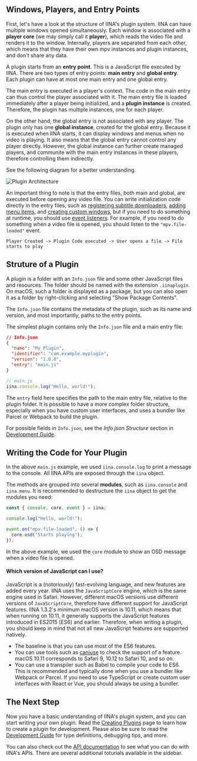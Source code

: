 ## Windows, Players, and Entry Points

First, let's have a look at the structure of IINA's plugin system.
IINA can have multiple windows opened simultaneously.
Each window is associated with a **player core** (we may simply call it **player**),
which reads the video file and renders it to the window.
Internally, players are separated from each other, which means that they have their own mpv instances and plugin instances, and don't share any data.

A plugin starts from an **entry point**. This is a JavaScript file executed by IINA.
There are two types of entry points: **main entry** and **global entry**.
Each plugin can have at most one main entry and one global entry.

The main entry is executed in a player's context.
The code in the main entry can thus control the player associated with it.
The main entry file is loaded immediately after a player being initialized,
and a **plugin instance** is created.
Therefore, the plugin has multiple instances, one for each player.

On the other hand, the global entry is not associated with any player.
The plugin only has one **global instance**, created for the global entry.
Because it is executed when IINA starts, it can display windows and menus when no video is playing.
It also means that the global entry cannot control any player directly.
However, the global instance can further create managed players, and communite with the main entry instances
in these players, therefore controlling them indirectly.

See the following diagram for a better understanding.

![Plugin Architecture](/media/plugin-structure.png)

An important thing to note is that the entry files, both main and global,
are executed before opening any video file.
You can write initialization code directly in the entry files,
such as [registering subtitle downloaders](/interfaces/IINA.API.Subtitle),
[adding menu items](/interfaces/IINA.API.Menu),
and [creating custom windows](/interfaces/IINA.API.StandaloneWindow),
but if you need to do something at runtime, you should use [event listeners](/interfaces/IINA.API.Event).
For example, if you need to do something when a video file is opened, you should listen to the
`"mpv.file-loaded"` event.

```
Player Created -> Plugin Code executed -> User opens a file -> File starts to play
```

## Struture of a Plugin

A plugin is a folder with an `Info.json` file and some other JavaScript files and resources.
The folder should be named with the extension `.iinaplugin`.
On macOS, such a folder is displayed as a package, but you can also open it as a folder
by right-clicking and selecting "Show Package Contents".

The `Info.json` file contains the metadata of the plugin, such as its name and version,
and most importantly, paths to the entry points.

The simplest plugin contains only the `Info.json` file and a main entry file:

```json
// Info.json
{
  "name": "My Plugin",
  "identifier": "com.example.myplugin",
  "version": "1.0.0",
  "entry": "main.js"
}
```

```js
// main.js
iina.console.log("Hello, world!");
```

The `entry` field here specifies the path to the main entry file, relative to the plugin folder.
It is possible to have a more complex folder structure, especially when you have custom user interfaces,
and uses a bundler like Parcel or Webpack to build the plugin.

For possible fields in `Info.json`, see the _Info.json Structure_ section in
[Development Guide](/pages/dev-guide).

## Writing the Code for Your Plugin

In the above `main.js` example, we used `iina.console.log` to print a message to the console.
All IINA APIs are exposed through the `iina` object.

The methods are grouped into several **modules**, such as `iina.console` and `iina.menu`.
It is recommended to destructure the `iina` object to get the modules you need:

```js
const { console, core, event } = iina;

console.log("Hello, world!");

event.on("mpv.file-loaded", () => {
  core.osd("Starts playing");
});
```

In the above example, we used the `core` module to show an OSD message when a video file is opened.

#### Which version of JavaScript can I use?

JavaScript is a (notoriously) fast-evolving language, and new features are added every year.
IINA uses the `JavaScriptCore` engine, which is the same engine used in Safari.
However, different macOS versions use different versions of `JavaScriptCore`, therefore have
different support for JavaScript features.
IINA 1.3.2's minimum macOS version is 10.11, which means that when running on 10.11, it generally supports
the JavaScript features introduced in ES2015 (ES6) and earlier.
Therefore, when writing a plugin, you should keep in mind that
not all new JavaScript features are supported natively.

- The baseline is that you can use most of the ES6 features.
- You can use tools such as [caniuse](https://caniuse.com/) to check the support of a feature.
  macOS 10.11 corresponds to Safari 9, 10.12 to Safari 10, and so on.
- You can use a transpiler such as Babel to compile your code to ES6.
  This is recommended and typically done when you use a bundler like Webpack or Parcel.
  If you need to use TypeScript or create custom user interfaces with React or Vue,
  you should always be using a bundler.

## The Next Step

Now you have a basic understanding of IINA's plugin system, and you can start writing your own plugin.
Read the [Creating Plugins](/pages/creating-plugins) page to learn how to create a plugin for development.
Please also be sure to read the [Development Guide](/pages/dev-guide) for type definitions, debugging tips, and more.

You can also check out the [API documentation](/modules) to see what you can do with IINA's APIs.
There are several additional toturials available in the sidebar.
